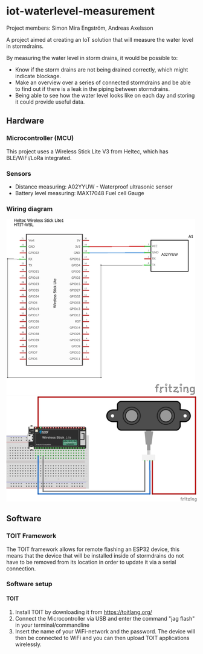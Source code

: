 # iot-waterlevel-measurement

Project members: Simon Mira Engström, Andreas Axelsson

A project aimed at creating an IoT solution that will measure the water level in stormdrains. 

By measuring the water level in storm drains, it would be possible to:

* Know if the storm drains are not being drained correctly, which might indicate blockage.
* Make an overview over a series of connected stormdrains and be able to find out if there is a leak in the piping between stormdrains.
* Being able to see how the water level looks like on each day and storing it could provide useful data.

## Hardware
### Microcontroller (MCU)
This project uses a Wireless Stick Lite V3 from Heltec, which has BLE/WiFi/LoRa integrated. 

### Sensors
* Distance measuring: A02YYUW - Waterproof ultrasonic sensor
* Battery level measuring: MAX17048 Fuel cell Gauge

### Wiring diagram
<img src="https://github.com/apef/iot-waterlevel-measurement/blob/main/Waterlevel_schem.png?raw=true" width="500">
<img src="https://github.com/apef/iot-waterlevel-measurement/blob/main/Waterlevel_bb.png?raw=true" width="600">

## Software
### TOIT Framework
The TOIT framework allows for remote flashing an ESP32 device, this means that the device that will be installed inside of stormdrains do not have to be removed from its location in order to update it via a serial connection.

### Software setup
#### TOIT
1. Install TOIT by downloading it from https://toitlang.org/
2. Connect the Microcontroller via USB and enter the command "jag flash" in your terminal/commandline
3. Insert the name of your WiFi-network and the password. The device will then be connected to WiFi and you can then upload TOIT applications wirelessly.
